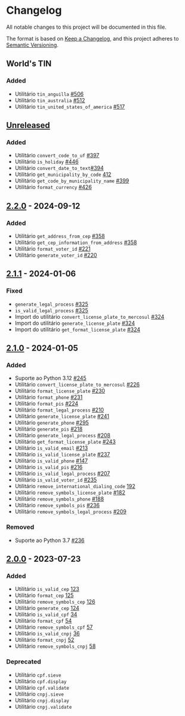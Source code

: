 # Changelog

All notable changes to this project will be documented in this file.

The format is based on [Keep a Changelog](https://keepachangelog.com/en/1.0.0/),
and this project adheres to [Semantic Versioning](https://semver.org/spec/v2.0.0.html).

## World's TIN
### Added

- Utilitário `tin_anguilla` [#506](https://github.com/brazilian-utils/brutils-python/pull/506)
- Utilitário `tin_australia` [#512](https://github.com/brazilian-utils/brutils-python/pull/512)
- Utilitário `tin_united_states_of_america` [#517](https://github.com/brazilian-utils/brutils-python/pull/517)


## [Unreleased]
### Added

- Utilitário `convert_code_to_uf` [#397](https://github.com/brazilian-utils/brutils-python/pull/410)
- Utilitário `is_holiday` [#446](https://github.com/brazilian-utils/brutils-python/pull/446)
- Utilitário `convert_date_to_text`[#394](https://github.com/brazilian-utils/brutils-python/pull/415)
- Utilitário `get_municipality_by_code` [412](https://github.com/brazilian-utils/brutils-python/pull/412)
- Utilitário `get_code_by_municipality_name` [#399](https://github.com/brazilian-utils/brutils-python/issues/399)
- Utilitário `format_currency` [#426](https://github.com/brazilian-utils/brutils-python/issues/426)

## [2.2.0] - 2024-09-12

### Added

- Utilitário `get_address_from_cep` [#358](https://github.com/brazilian-utils/brutils-python/pull/358)
- Utilitário `get_cep_information_from_address` [#358](https://github.com/brazilian-utils/brutils-python/pull/358)
- Utilitário `format_voter_id` [#221](https://github.com/brazilian-utils/brutils-python/issues/221)
- Utilitário `generate_voter_id` [#220](https://github.com/brazilian-utils/brutils-python/pull/220)

## [2.1.1] - 2024-01-06

### Fixed

- `generate_legal_process` [#325](https://github.com/brazilian-utils/brutils-python/pull/325)
- `is_valid_legal_process` [#325](https://github.com/brazilian-utils/brutils-python/pull/325)
- Import do utilitário `convert_license_plate_to_mercosul` [#324](https://github.com/brazilian-utils/brutils-python/pull/324)
- Import do utilitário `generate_license_plate` [#324](https://github.com/brazilian-utils/brutils-python/pull/324)
- Import do utilitário `get_format_license_plate` [#324](https://github.com/brazilian-utils/brutils-python/pull/324)

## [2.1.0] - 2024-01-05

### Added

- Suporte ao Python 3.12 [#245](https://github.com/brazilian-utils/brutils-python/pull/245)
- Utilitário `convert_license_plate_to_mercosul` [#226](https://github.com/brazilian-utils/brutils-python/pull/226)
- Utilitário `format_license_plate` [#230](https://github.com/brazilian-utils/brutils-python/pull/230)
- Utilitário `format_phone` [#231](https://github.com/brazilian-utils/brutils-python/pull/231)
- Utilitário `format_pis` [#224](https://github.com/brazilian-utils/brutils-python/pull/224)
- Utilitário `format_legal_process` [#210](https://github.com/brazilian-utils/brutils-python/pull/210)
- Utilitário `generate_license_plate` [#241](https://github.com/brazilian-utils/brutils-python/pull/241)
- Utilitário `generate_phone` [#295](https://github.com/brazilian-utils/brutils-python/pull/295)
- Utilitário `generate_pis` [#218](https://github.com/brazilian-utils/brutils-python/pull/218)
- Utilitário `generate_legal_process` [#208](https://github.com/brazilian-utils/brutils-python/pull/208)
- Utilitário `get_format_license_plate` [#243](https://github.com/brazilian-utils/brutils-python/pull/243)
- Utilitário `is_valid_email` [#213](https://github.com/brazilian-utils/brutils-python/pull/213)
- Utilitário `is_valid_license_plate` [#237](https://github.com/brazilian-utils/brutils-python/pull/237)
- Utilitário `is_valid_phone` [#147](https://github.com/brazilian-utils/brutils-python/pull/147)
- Utilitário `is_valid_pis` [#216](https://github.com/brazilian-utils/brutils-python/pull/216)
- Utilitário `is_valid_legal_process` [#207](https://github.com/brazilian-utils/brutils-python/pull/207)
- Utilitário `is_valid_voter_id` [#235](https://github.com/brazilian-utils/brutils-python/pull/235)
- Utilitário `remove_international_dialing_code` [192](https://github.com/brazilian-utils/brutils-python/pull/192)
- Utilitário `remove_symbols_license_plate` [#182](https://github.com/brazilian-utils/brutils-python/pull/182)
- Utilitário `remove_symbols_phone` [#188](https://github.com/brazilian-utils/brutils-python/pull/188)
- Utilitário `remove_symbols_pis` [#236](https://github.com/brazilian-utils/brutils-python/pull/236)
- Utilitário `remove_symbols_legal_process` [#209](https://github.com/brazilian-utils/brutils-python/pull/209)

### Removed

- Suporte ao Python 3.7 [#236](https://github.com/brazilian-utils/brutils-python/pull/236)

## [2.0.0] - 2023-07-23

### Added

- Utilitário `is_valid_cep` [123](https://github.com/brazilian-utils/brutils-python/pull/123)
- Utilitário `format_cep` [125](https://github.com/brazilian-utils/brutils-python/pull/125)
- Utilitário `remove_symbols_cep` [126](https://github.com/brazilian-utils/brutils-python/pull/126)
- Utilitário `generate_cep` [124](https://github.com/brazilian-utils/brutils-python/pull/124)
- Utilitário `is_valid_cpf` [34](https://github.com/brazilian-utils/brutils-python/pull/34)
- Utilitário `format_cpf` [54](https://github.com/brazilian-utils/brutils-python/pull/54)
- Utilitário `remove_symbols_cpf` [57](https://github.com/brazilian-utils/brutils-python/pull/57)
- Utilitário `is_valid_cnpj` [36](https://github.com/brazilian-utils/brutils-python/pull/36)
- Utilitário `format_cnpj` [52](https://github.com/brazilian-utils/brutils-python/pull/52)
- Utilitário `remove_symbols_cnpj` [58](https://github.com/brazilian-utils/brutils-python/pull/58)

### Deprecated

- Utilitário `cpf.sieve`
- Utilitário `cpf.display`
- Utilitário `cpf.validate`
- Utilitário `cnpj.sieve`
- Utilitário `cnpj.display`
- Utilitário `cnpj.validate`

[Unreleased]: https://github.com/brazilian-utils/brutils-python/compare/v2.2.0...HEAD
[2.2.0]: https://github.com/brazilian-utils/brutils-python/releases/tag/v2.2.0
[2.1.1]: https://github.com/brazilian-utils/brutils-python/releases/tag/v2.1.1
[2.1.0]: https://github.com/brazilian-utils/brutils-python/releases/tag/v2.1.0
[2.0.0]: https://github.com/brazilian-utils/brutils-python/releases/tag/v2.0.0
